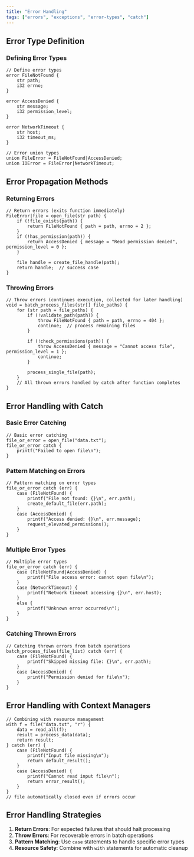 ```yaml
---
title: "Error Handling"
tags: ["errors", "exceptions", "error-types", "catch"]
---
```


## Error Type Definition

### Defining Error Types

```cesium
// Define error types
error FileNotFound {
    str path;
    i32 errno;
}

error AccessDenied {
    str message;
    i32 permission_level;
}

error NetworkTimeout {
    str host;
    i32 timeout_ms;
}

// Error union types
union FileError = FileNotFound|AccessDenied;
union IOError = FileError|NetworkTimeout;
```

## Error Propagation Methods

### Returning Errors

```cesium
// Return errors (exits function immediately)
FileError|file = open_file(str path) {
    if (!file_exists(path)) {
        return FileNotFound { path = path, errno = 2 };
    }
    if (!has_permission(path)) {
        return AccessDenied { message = "Read permission denied", permission_level = 0 };
    }

    file handle = create_file_handle(path);
    return handle;  // success case
}
```

### Throwing Errors

```cesium
// Throw errors (continues execution, collected for later handling)
void = batch_process_files(str[] file_paths) {
    for (str path = file_paths) {
        if (!validate_path(path)) {
            throw FileNotFound { path = path, errno = 404 };
            continue;  // process remaining files
        }

        if (!check_permissions(path)) {
            throw AccessDenied { message = "Cannot access file", permission_level = 1 };
            continue;
        }

        process_single_file(path);
    }
    // All thrown errors handled by catch after function completes
}
```

## Error Handling with Catch

### Basic Error Catching

```cesium
// Basic error catching
file_or_error = open_file("data.txt");
file_or_error catch {
    printf("Failed to open file\n");
}
```

### Pattern Matching on Errors

```cesium
// Pattern matching on error types
file_or_error catch (err) {
    case (FileNotFound) {
        printf("File not found: {}\n", err.path);
        create_default_file(err.path);
    }
    case (AccessDenied) {
        printf("Access denied: {}\n", err.message);
        request_elevated_permissions();
    }
}
```

### Multiple Error Types

```cesium
// Multiple error types
file_or_error catch (err) {
    case (FileNotFound|AccessDenied) {
        printf("File access error: cannot open file\n");
    }
    case (NetworkTimeout) {
        printf("Network timeout accessing {}\n", err.host);
    }
    else {
        printf("Unknown error occurred\n");
    }
}
```

### Catching Thrown Errors

```cesium
// Catching thrown errors from batch operations
batch_process_files(file_list) catch (err) {
    case (FileNotFound) {
        printf("Skipped missing file: {}\n", err.path);
    }
    case (AccessDenied) {
        printf("Permission denied for file\n");
    }
}
```

## Error Handling with Context Managers

```cesium
// Combining with resource management
with f = file("data.txt", "r") {
    data = read_all(f);
    result = process_data(data);
    return result;
} catch (err) {
    case (FileNotFound) {
        printf("Input file missing\n");
        return default_result();
    }
    case (AccessDenied) {
        printf("Cannot read input file\n");
        return error_result();
    }
}
// file automatically closed even if errors occur
```

## Error Handling Strategies

1. **Return Errors**: For expected failures that should halt processing
2. **Throw Errors**: For recoverable errors in batch operations
3. **Pattern Matching**: Use `case` statements to handle specific error types
4. **Resource Safety**: Combine with `with` statements for automatic cleanup

